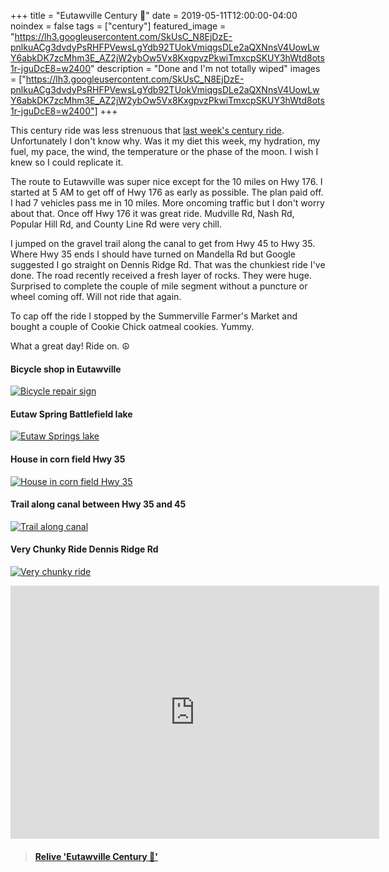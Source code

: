 +++
title =  "Eutawville Century 💯"
date = 2019-05-11T12:00:00-04:00
noindex = false
tags = ["century"]
featured_image = "https://lh3.googleusercontent.com/SkUsC_N8EjDzE-pnlkuACg3dvdyPsRHFPVewsLgYdb92TUokVmiqgsDLe2aQXNnsV4UowLwY6abkDK7zcMhm3E_AZ2jW2ybOw5Vx8KxgpvzPkwiTmxcpSKUY3hWtd8ots1r-jguDcE8=w2400"
description = "Done and I'm not totally wiped"
images = ["https://lh3.googleusercontent.com/SkUsC_N8EjDzE-pnlkuACg3dvdyPsRHFPVewsLgYdb92TUokVmiqgsDLe2aQXNnsV4UowLwY6abkDK7zcMhm3E_AZ2jW2ybOw5Vx8KxgpvzPkwiTmxcpSKUY3hWtd8ots1r-jguDcE8=w2400"]
+++

This century ride was less strenuous that [last week's century ride](/posts/20190504/). Unfortunately I don't know why. Was it my diet this week, my hydration, my fuel, my pace, the wind, the temperature or the phase of the moon. I wish I knew so I could replicate it.

The route to Eutawville was super nice except for the 10 miles on Hwy 176. I started at 5 AM to get off of Hwy 176 as early as possible. The plan paid off. I had 7 vehicles pass me in 10 miles. More oncoming traffic but I don't worry about that. Once off Hwy 176 it was great ride. Mudville Rd, Nash Rd, Popular Hill Rd, and County Line Rd were very chill.

I jumped on the gravel trail along the canal to get from Hwy 45 to Hwy 35. Where Hwy 35 ends I should have turned on Mandella Rd but Google suggested I go straight on Dennis Ridge Rd. That was the chunkiest ride I've done. The road recently received a fresh layer of rocks. They were huge. Surprised to complete the couple of mile segment without a puncture or wheel coming off. Will not ride that again.

To cap off the ride I stopped by the Summerville Farmer's Market and bought a couple of Cookie Chick oatmeal cookies. Yummy.

What a great day! Ride on. ☮

#### Bicycle shop in Eutawville
[![Bicycle repair sign](https://lh3.googleusercontent.com/Y-KDisecbQkuUk_9u-sdREq_76QeRdaZi3uMRfHs_7m-Aa2hXrSrvjbPiZRw62gvLlygnzSIo2v9NeQXJvsEg8joW2-a2sfZBAQ9-2_vPTBbNPEXxC2sPOypywQ8nhqacwfmgfZtgnE=w2400)](https://lh3.googleusercontent.com/Y-KDisecbQkuUk_9u-sdREq_76QeRdaZi3uMRfHs_7m-Aa2hXrSrvjbPiZRw62gvLlygnzSIo2v9NeQXJvsEg8joW2-a2sfZBAQ9-2_vPTBbNPEXxC2sPOypywQ8nhqacwfmgfZtgnE=w2400)

#### Eutaw Spring Battlefield lake
[![Eutaw Springs lake](https://lh3.googleusercontent.com/v8C4GFJk4W3py_26FpzQsnOh9xqs8KyVMqEIEctF1F_ol-8Te5n-wxDxWB1XVjBJZ0_2_5nIAydUnUwSNh9zKCt1btJVICbm8aL1fa1_S4GjxL0_V0Dbp8VhDCt7wp6AW_ZKGhluqPk=w2400)](https://lh3.googleusercontent.com/v8C4GFJk4W3py_26FpzQsnOh9xqs8KyVMqEIEctF1F_ol-8Te5n-wxDxWB1XVjBJZ0_2_5nIAydUnUwSNh9zKCt1btJVICbm8aL1fa1_S4GjxL0_V0Dbp8VhDCt7wp6AW_ZKGhluqPk=w2400)

#### House in corn field Hwy 35
[![House in corn field Hwy 35](https://lh3.googleusercontent.com/klAhGecp7_gsHm0rRRtX-SgJWt_xPech4hYku_2WdtnFF7DY3AjR4CKHKpLpysKL9Y8mk13aRWT_RoZxFcR1UAR6-KFk8CFvIIgY8WV5nhC7jhZ0p467lK0zNwNqYjjfrpfwV3ty6a0=w2400)](https://lh3.googleusercontent.com/klAhGecp7_gsHm0rRRtX-SgJWt_xPech4hYku_2WdtnFF7DY3AjR4CKHKpLpysKL9Y8mk13aRWT_RoZxFcR1UAR6-KFk8CFvIIgY8WV5nhC7jhZ0p467lK0zNwNqYjjfrpfwV3ty6a0=w2400)

#### Trail along canal between Hwy 35 and 45
[![Trail along canal](https://lh3.googleusercontent.com/7nqxuRZi9Pc_IpDa5SUzSpaIApIyRmdMEcLU5XkRHa2Ct6oiRdkR28ESbIdw-x0CODlqlejr1MNpDulTJs0vnxnEXCWZlg1MZRFkW6PZ2ClM7I9jxWOKvkL9uk8EO5X1MLRsTiGAC70=w2400)](https://lh3.googleusercontent.com/7nqxuRZi9Pc_IpDa5SUzSpaIApIyRmdMEcLU5XkRHa2Ct6oiRdkR28ESbIdw-x0CODlqlejr1MNpDulTJs0vnxnEXCWZlg1MZRFkW6PZ2ClM7I9jxWOKvkL9uk8EO5X1MLRsTiGAC70=w2400)

#### Very Chunky Ride Dennis Ridge Rd
[![Very chunky ride](https://lh3.googleusercontent.com/XK2ysk19-gQ9GnY_05yZwFYTWil3VSOlbd-g8viuJnrAjtC4EQNL46S8EhZ0MKS3fIszg14GrJHW1UkBcmZqmnVzYvF8IpAQGLbVwN0PZa9KbthYem8XuxS0FKPImXKZ6O5vXfdfDBQ=w2400)](https://lh3.googleusercontent.com/XK2ysk19-gQ9GnY_05yZwFYTWil3VSOlbd-g8viuJnrAjtC4EQNL46S8EhZ0MKS3fIszg14GrJHW1UkBcmZqmnVzYvF8IpAQGLbVwN0PZa9KbthYem8XuxS0FKPImXKZ6O5vXfdfDBQ=w2400)

<iframe height='405' width='590' frameborder='0' allowtransparency='true' scrolling='no' src='https://www.strava.com/activities/2359213779/embed/b5286ef7b7e917c7bb6cfa531db28b5df792fb9a'></iframe>

<blockquote class="embedly-card" data-card-controls="0" data-card-key="f1631a41cb254ca5b035dc5747a5bd75"><h4><a href="https://www.relive.cc/view/2359213779?r=embed-site">Relive 'Eutawville Century 💯'</a></h4></blockquote>
        <script async src="https://cdn.embedly.com/widgets/platform.js" charset="UTF-8"></script>
